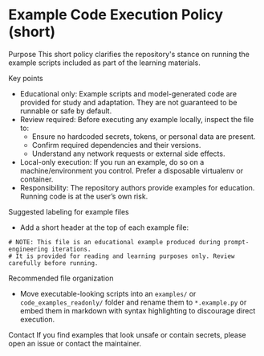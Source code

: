 # Example Code Execution Policy (short)

Purpose
This short policy clarifies the repository's stance on running the example scripts included as part of the learning materials.

Key points
- Educational only: Example scripts and model-generated code are provided for study and adaptation. They are not guaranteed to be runnable or safe by default.
- Review required: Before executing any example locally, inspect the file to:
  - Ensure no hardcoded secrets, tokens, or personal data are present.
  - Confirm required dependencies and their versions.
  - Understand any network requests or external side effects.
- Local-only execution: If you run an example, do so on a machine/environment you control. Prefer a disposable virtualenv or container.
- Responsibility: The repository authors provide examples for education. Running code is at the user’s own risk.

Suggested labeling for example files
- Add a short header at the top of each example file:

```text
# NOTE: This file is an educational example produced during prompt-engineering iterations.
# It is provided for reading and learning purposes only. Review carefully before running.
```

Recommended file organization
- Move executable-looking scripts into an `examples/` or `code_examples_readonly/` folder and rename them to `*.example.py` or embed them in markdown with syntax highlighting to discourage direct execution.

Contact
If you find examples that look unsafe or contain secrets, please open an issue or contact the maintainer.
```
